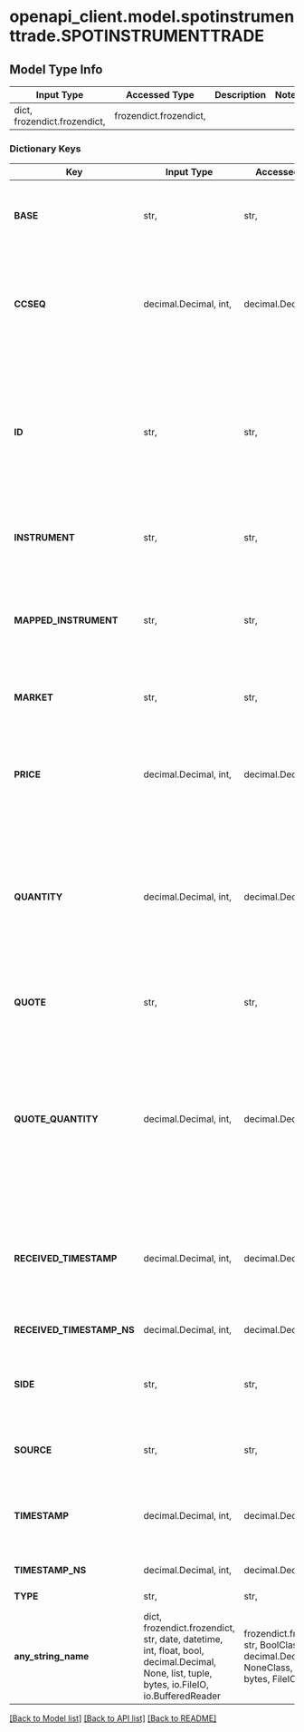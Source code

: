 # openapi_client.model.spotinstrumenttrade.SPOTINSTRUMENTTRADE

## Model Type Info
Input Type | Accessed Type | Description | Notes
------------ | ------------- | ------------- | -------------
dict, frozendict.frozendict,  | frozendict.frozendict,  |  | 

### Dictionary Keys
Key | Input Type | Accessed Type | Description | Notes
------------ | ------------- | ------------- | ------------- | -------------
**BASE** | str,  | str,  | The mapped from asset (base / symbol/ coin). Only available on instruments that have been mapped (e.g. BTC). | [optional] 
**CCSEQ** | decimal.Decimal, int,  | decimal.Decimal,  | Our internal sequence number for this trade, this is unique per market / exchange and trading pair. Should always be increasing by 1 for each new trade we discover, not in chronological order. | [optional] 
**ID** | str,  | str,  | The trade ID as reported by the market / exchange. If the exchange does not provide a trade ID, this will be the timestamp of the trade + a number from 0 - 999. This preserves uniqueness, assuming there would never be more than 999 trades in any given second. | [optional] 
**INSTRUMENT** | str,  | str,  | The unmapped instrument ID as given by the exchange (e.g. BTCUSD, BTC_USD, XBT-ZUSD, BTC-USD). | [optional] 
**MAPPED_INSTRUMENT** | str,  | str,  | The mapped instrument ID, as derived from our mapping rules. This takes the form: \&quot;BASE-QUOTE\&quot;. Only available on instruments that have been mapped (e.g. BTC-USD). | [optional] 
**MARKET** | str,  | str,  | The market / exchange under consideration (e.g. Coinbase, Kraken, etc.). | [optional] 
**PRICE** | decimal.Decimal, int,  | decimal.Decimal,  | The price in the to instrument (quote / counter symbol / coin) of the trade. For a BTC-USD trade, this is how much was paid for one BTC in USD. For futures, this will be the price of the contract. | [optional] 
**QUANTITY** | decimal.Decimal, int,  | decimal.Decimal,  | The volume of the trade, given in the from instrument (base symbol / coin/ contract). For a spot BTC-USD trade, this is how much BTC was traded at the trade price. For a futures BTCUSDPERP, this is the BTC equivalent for the contracts traded. | [optional] 
**QUOTE** | str,  | str,  | The mapped to asset (quote / counter symbol / coin). Only available on instruments that have been mapped (e.g. USD). | [optional] 
**QUOTE_QUANTITY** | decimal.Decimal, int,  | decimal.Decimal,  | The volume of the trade, given in the to instrument (quote / counter symbol / coin). This is equivalent to QUANTITY * PRICE. E.g. for a BTC-USD trade, this is how much USD was paid in total for the volume of BTC traded. For futures this is the quote currency equivalent for the contracts traded. | [optional] 
**RECEIVED_TIMESTAMP** | decimal.Decimal, int,  | decimal.Decimal,  | The timestamp in seconds that the trade was received. This varies from the trade taking place on the market by a few millisconds to a few seconds depending on the market / exchange API options / rate limits. | [optional] 
**RECEIVED_TIMESTAMP_NS** | decimal.Decimal, int,  | decimal.Decimal,  | The nanosecond part of the received timestamp. | [optional] 
**SIDE** | str,  | str,  | The side of the trade: SELL, BUY or UNKNOWN. If the exchange / api does not provide a side, \&quot;UNKNOWN\&quot; will be returned. | [optional] 
**SOURCE** | str,  | str,  | The source of the trade update: POLLING, STREAMING, GO, BLOB etc. | [optional] 
**TIMESTAMP** | decimal.Decimal, int,  | decimal.Decimal,  | The timestamp in seconds as reported by the market / exchange or the received timestamp if the market / exchange does not provide one. | [optional] 
**TIMESTAMP_NS** | decimal.Decimal, int,  | decimal.Decimal,  | The nanosecond part of the reported timestamp. | [optional] 
**TYPE** | str,  | str,  | The type of the message. | [optional] 
**any_string_name** | dict, frozendict.frozendict, str, date, datetime, int, float, bool, decimal.Decimal, None, list, tuple, bytes, io.FileIO, io.BufferedReader | frozendict.frozendict, str, BoolClass, decimal.Decimal, NoneClass, tuple, bytes, FileIO | any string name can be used but the value must be the correct type | [optional]

[[Back to Model list]](../../README.md#documentation-for-models) [[Back to API list]](../../README.md#documentation-for-api-endpoints) [[Back to README]](../../README.md)

